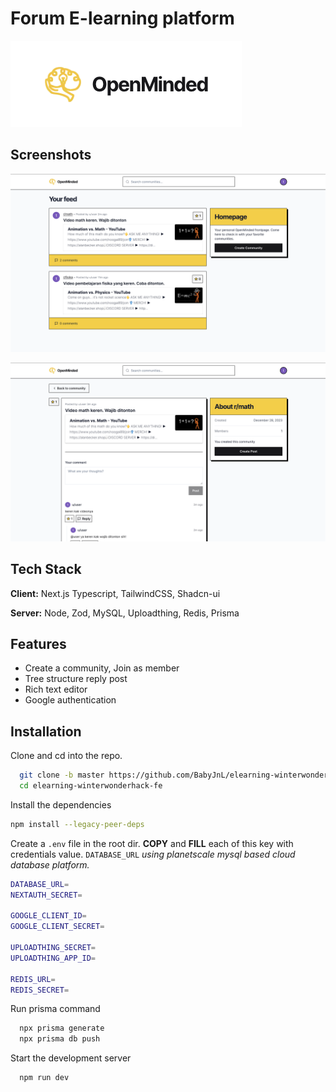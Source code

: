 # Forum E-learning platform

![Logo](./public/asset/logo.png)

## Screenshots

![App Screenshot](./public/asset/home.png)

![App Screenshot](./public/asset/post.png)


## Tech Stack

**Client:** Next.js Typescript, TailwindCSS, Shadcn-ui

**Server:** Node, Zod, MySQL, Uploadthing, Redis, Prisma 


## Features

- Create a community, Join as member
- Tree structure reply post
- Rich text editor
- Google authentication 


## Installation

Clone and cd into the repo.

```bash
  git clone -b master https://github.com/BabyJnL/elearning-winterwonderhack-fe.git
  cd elearning-winterwonderhack-fe
```

Install the dependencies
```bash
npm install --legacy-peer-deps
```

Create a `.env` file in the root dir. **COPY** and **FILL** each of this key with credentials value. `DATABASE_URL` _using planetscale mysql based cloud database platform._

```bash
DATABASE_URL=
NEXTAUTH_SECRET=

GOOGLE_CLIENT_ID=
GOOGLE_CLIENT_SECRET=

UPLOADTHING_SECRET=
UPLOADTHING_APP_ID=

REDIS_URL=
REDIS_SECRET=
```

Run prisma command

```bash
  npx prisma generate
  npx prisma db push
```

Start the development server

```bash
  npm run dev
```

